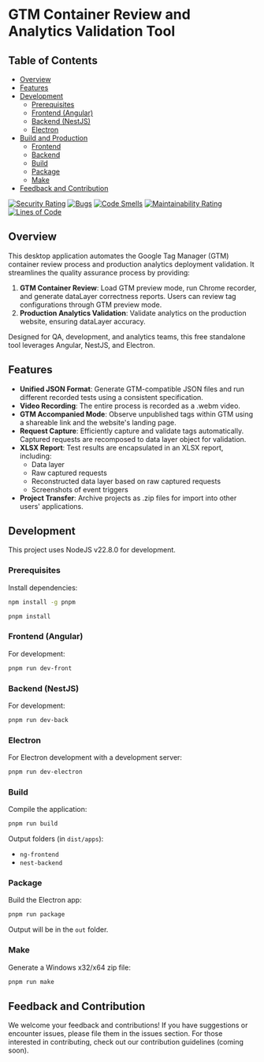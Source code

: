# GTM Container Review and Analytics Validation Tool

## Table of Contents

- [Overview](#overview)
- [Features](#features)
- [Development](#development)
  - [Prerequisites](#prerequisites)
  - [Frontend (Angular)](#frontend-angular)
  - [Backend (NestJS)](#backend-nestjs)
  - [Electron](#electron)
- [Build and Production](#build-and-production)
  - [Frontend](#frontend)
  - [Backend](#backend)
  - [Build](#build)
  - [Package](#package)
  - [Make](#make)
- [Feedback and Contribution](#feedback-and-contribution)

[![Security Rating](https://sonarcloud.io/api/project_badges/measure?project=WodenWang820118_tag-check&metric=security_rating)](https://sonarcloud.io/dashboard?id=WodenWang820118_tag-check) [![Bugs](https://sonarcloud.io/api/project_badges/measure?project=WodenWang820118_tag-check&metric=bugs)](https://sonarcloud.io/dashboard?id=WodenWang820118_tag-check) [![Code Smells](https://sonarcloud.io/api/project_badges/measure?project=WodenWang820118_tag-check&metric=code_smells)](https://sonarcloud.io/dashboard?id=WodenWang820118_tag-check) [![Maintainability Rating](https://sonarcloud.io/api/project_badges/measure?project=WodenWang820118_tag-check&metric=sqale_rating)](https://sonarcloud.io/dashboard?id=WodenWang820118_tag-check) [![Lines of Code](https://sonarcloud.io/api/project_badges/measure?project=WodenWang820118_tag-check&metric=ncloc)](https://sonarcloud.io/dashboard?id=WodenWang820118_tag-check)

## Overview

This desktop application automates the Google Tag Manager (GTM) container review process and production analytics deployment validation. It streamlines the quality assurance process by providing:

1. **GTM Container Review**: Load GTM preview mode, run Chrome recorder, and generate dataLayer correctness reports. Users can review tag configurations through GTM preview mode.
2. **Production Analytics Validation**: Validate analytics on the production website, ensuring dataLayer accuracy.

Designed for QA, development, and analytics teams, this free standalone tool leverages Angular, NestJS, and Electron.

## Features

- **Unified JSON Format**: Generate GTM-compatible JSON files and run different recorded tests using a consistent specification.
- **Video Recording**: The entire process is recorded as a .webm video.
- **GTM Accompanied Mode**: Observe unpublished tags within GTM using a shareable link and the website's landing page.
- **Request Capture**: Efficiently capture and validate tags automatically. Captured requests are recomposed to data layer object for validation.
- **XLSX Report**: Test results are encapsulated in an XLSX report, including:
  - Data layer
  - Raw captured requests
  - Reconstructed data layer based on raw captured requests
  - Screenshots of event triggers
- **Project Transfer**: Archive projects as .zip files for import into other users' applications.

## Development

This project uses NodeJS v22.8.0 for development.

### Prerequisites

Install dependencies:

```bash
npm install -g pnpm
```

```bash
pnpm install
```

### Frontend (Angular)

For development:

```bash
pnpm run dev-front
```

### Backend (NestJS)

For development:

```bash
pnpm run dev-back
```

### Electron

For Electron development with a development server:

```bash
pnpm run dev-electron
```

### Build

Compile the application:

```bash
pnpm run build
```

Output folders (in `dist/apps`):

- `ng-frontend`
- `nest-backend`

### Package

Build the Electron app:

```bash
pnpm run package
```

Output will be in the `out` folder.

### Make

Generate a Windows x32/x64 zip file:

```bash
pnpm run make
```

## Feedback and Contribution

We welcome your feedback and contributions! If you have suggestions or encounter issues, please file them in the issues section. For those interested in contributing, check out our contribution guidelines (coming soon).
